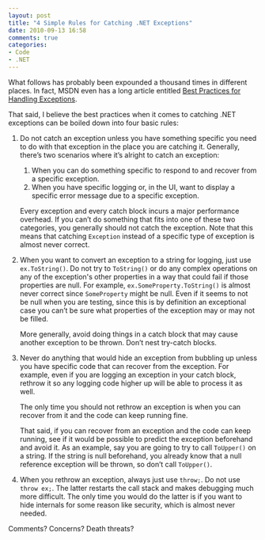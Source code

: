 ```yaml
---
layout: post
title: "4 Simple Rules for Catching .NET Exceptions"
date: 2010-09-13 16:58
comments: true
categories: 
- Code
- .NET
---
```


What follows has probably been expounded a thousand times in different places.
In fact, MSDN even has a long article entitled
[Best Practices for Handling Exceptions](http://rrs.co/aMavUs).

That said, I believe the best practices when it comes to catching .NET
exceptions can be boiled down into four basic rules:

1.  Do not catch an exception unless you have something specific you need to do with
    that exception in the place you are catching it. Generally, there’s two
    scenarios where it’s alright to catch an exception:

    1. When you can do something specific to respond to and recover from a specific
    exception.
    2. When you have specific logging or, in the UI, want to display a specific error
    message due to a specific exception.

    Every exception and every catch block incurs a major performance overhead. If
    you can’t do something that fits into one of these two categories, you generally
    should not catch the exception. Note that this means that catching `Exception`
    instead of a specific type of exception is almost never correct.

2.  When you want to convert an exception to a string for logging, just use
    `ex.ToString()`. Do not try to `ToString()` or do any complex operations on any of
    the exception's other properties in a way that could fail if those properties are
    null. For example, `ex.SomeProperty.ToString()` is almost never correct since
    `SomeProperty` might be null. Even if it seems to not be null when you are
    testing, since this is by definition an exceptional case you can’t be sure what
    properties of the exception may or may not be filled.  

    More generally, avoid doing things in a catch block that may cause another
    exception to be thrown. Don’t nest try-catch blocks.

3.  Never do anything that would hide an exception from bubbling up unless you have
    specific code that can recover from the exception. For example, even if you are
    logging an exception in your catch block, rethrow it so any logging code higher
    up will be able to process it as well.
    
    The only time you should not rethrow an
    exception is when you can recover from it and the code can keep running fine.
    
    That said, if you can recover from an exception and the code can keep running,
    see if it would be possible to predict the exception beforehand and avoid it. As
    an example, say you are going to try to call `ToUpper()` on a string. If the
    string is null beforehand, you already know that a null reference exception will
    be thrown, so don’t call `ToUpper()`.

4.  When you rethrow an exception, always just use `throw;`. Do not use `throw ex;`.
    The latter restarts the call stack and makes debugging much more difficult. The only
    time you would do the latter is if you want to hide internals for some reason
    like security, which is almost never needed.

Comments? Concerns? Death threats?
